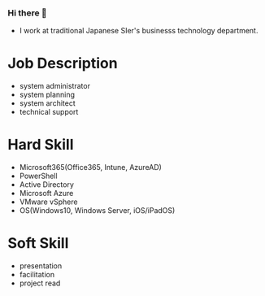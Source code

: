 ### Hi there 👋

<!--
**jpx64/jpx64** is a ✨ _special_ ✨ repository because its `README.md` (this file) appears on your GitHub profile.

Here are some ideas to get you started:

- 🔭 I’m currently working on ...
- 🌱 I’m currently learning ...
- 👯 I’m looking to collaborate on ...
- 🤔 I’m looking for help with ...
- 💬 Ask me about ...
- 📫 How to reach me: ...
- 😄 Pronouns: ...
- ⚡ Fun fact: ...
-->

* I work at traditional Japanese SIer's businesss technology department.
# Job Description
* system administrator
* system planning
* system architect
* technical support
# Hard Skill
* Microsoft365(Office365, Intune, AzureAD)
* PowerShell
* Active Directory
* Microsoft Azure
* VMware vSphere
* OS(Windows10, Windows Server, iOS/iPadOS)
# Soft Skill
* presentation
* facilitation
* project read